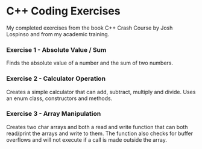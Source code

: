 # C++ Coding Exercises

My completed exercises from the book C++ Crash Course by Josh Lospinso and from my academic training.

### Exercise 1 - Absolute Value / Sum
Finds the absolute value of a number and the sum of two numbers.

### Exercise 2 - Calculator Operation
Creates a simple calculator that can add, subtract, multiply and divide. Uses an enum class, constructors and methods.

### Exercise 3 - Array Manipulation
Creates two char arrays and both a read and write function that can both read/print the arrays and write to them. The function also checks for buffer overflows and will not execute if a call is made outside the array.
